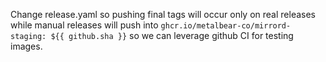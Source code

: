 Change release.yaml so pushing final tags will occur only on real releases
while manual releases will push into `ghcr.io/metalbear-co/mirrord-staging: ${{ github.sha }}`
so we can leverage github CI for testing images.